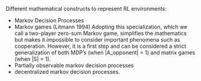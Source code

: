 Different mathematical constructs to represent RL environments:
- Markov Decision Processes
- Markov games (Litmann 1994)
 Adopting this specialization,  which we  call a  two-player zero-sum  Markov game, simplifies the mathematics but makes it impossible to consider important phenomena such as cooperation. However, it is a first step and can be considered a strict generalization of both MDP’s (when |A_opponent| = 1) and matrix games (when |S| = 1).
- Partially observable markov decision processes
- decentralized markov decision processes.
